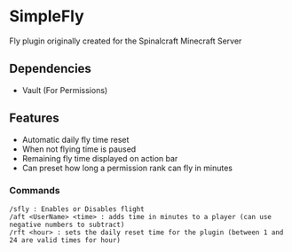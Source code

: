 # SimpleFly
Fly plugin originally created for the Spinalcraft Minecraft Server

## Dependencies
- Vault (For Permissions)


## Features
- Automatic daily fly time reset
- When not flying time is paused
- Remaining fly time displayed on action bar
- Can preset how long a permission rank can fly in minutes

### Commands
```
/sfly : Enables or Disables flight
/aft <UserName> <time> : adds time in minutes to a player (can use negative numbers to subtract)
/rft <hour> : sets the daily reset time for the plugin (between 1 and 24 are valid times for hour)
```
